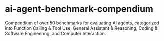 # ai-agent-benchmark-compendium
Compendium of over 50 benchmarks for evaluating AI agents, categorized into Function Calling &amp; Tool Use, General Assistant &amp; Reasoning, Coding &amp; Software Engineering, and Computer Interaction.
